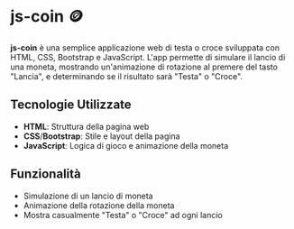 # js-coin 🪙

**js-coin** è una semplice applicazione web di testa o croce sviluppata con HTML, CSS, Bootstrap e JavaScript. L'app permette di simulare il lancio di una moneta, mostrando un'animazione di rotazione al premere del tasto "Lancia", e determinando se il risultato sarà "Testa" o "Croce".

## Tecnologie Utilizzate

- **HTML**: Struttura della pagina web
- **CSS**/**Bootstrap**: Stile e layout della pagina
- **JavaScript**: Logica di gioco e animazione della moneta

## Funzionalità

- Simulazione di un lancio di moneta
- Animazione della rotazione della moneta
- Mostra casualmente "Testa" o "Croce" ad ogni lancio
